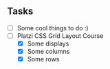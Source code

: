 ## Tasks
- [ ] Some cool things to do :)
- [ ] Platzi CSS Grid Layout Course
  - [x] Some displays
  - [x] Some columns
  - [x] Some rows